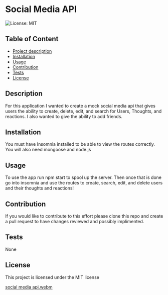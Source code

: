 

  # Social Media API
  ![License: MIT](https://img.shields.io/badge/License-MIT-blue.svg)

  ## Table of Content
  - [Project description](#Description)
  - [Installation](#Installation)
  - [Usage](#Usage)
  - [Contribution](#Contribution)
  - [Tests](#Test)
  - [License](#license)

  ## Description
  For this application I wanted to create a mock social media api that gives users the ability to create, delete, edit, and search for Users, Thoughts, and reactions. I also wanted to give the ability to add friends.

  ## Installation
  You must have Insomnia installed to be able to view the routes correctly. You will also need mongoose and node.js

  ## Usage
  To use the app run npm start to spool up the server. Then once that is done go into insomnia and use the routes to create, search, edit, and delete users and their thoughts and reactions!

  ## Contribution
  If you would like to contribute to this effort please clone this repo and create a pull request to have changes reviewed and possibly implimented.
  
  ## Tests
  None

  ## License
This project is licensed under the MIT license
   
[social media api.webm](https://user-images.githubusercontent.com/110742147/211228428-7c409d15-2ac0-4b12-9ce5-9f01ea323d3a.webm)
